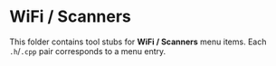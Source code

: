 # WiFi / Scanners

This folder contains tool stubs for **WiFi / Scanners** menu items.
Each `.h`/`.cpp` pair corresponds to a menu entry.
